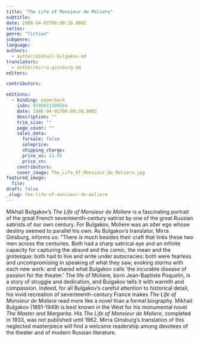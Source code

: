 ```yaml
---
title: "The Life of Monsieur de Moliere"
subtitle:
date: 1986-04-01T06:00:38.000Z
series:
genre: "fiction"
subgenre:
language:
authors:
  - author/mikhail-bulgakov.md
translators:
  - author/mirra-ginsburg.md
editors:

contributors:

editions:
  - binding: paperback
    isbn: 9780811209564
    date: 1986-04-01T06:00:38.000Z
    description: ""
    trim_size: ""
    page_count: ""
    sales_data:
      forsale: false
      saleprice:
      shipping_charge:
      price_us: 12.95
      price_cn:
    contributors:
    cover_image: The_Life_Of_Monsieur_De_Moliere.jpg
featured_image:
  file:
draft: false
_slug: the-life-of-monsieur-de-moliere
---
```


Mikhail Bulgakov’s _The Life of Monsieur de Moliere_ is a fascinating portrait of the great French seventeenth-century satirist by one of the great Russian satirists of our own century. For Bulgakov, Moliere was an alter ego whose destiny seemed to parallel his own. As Bulgakov’s translator, Mirra Ginsburg, informs us: "There is much besides their craft that links these two men across the centuries. Both had a sharp satirical eye and an infinite capacity for capturing the absurd and the comic, the mean and the grotesque: both had to live and write under autocracies: both were fearless and uncompromising in speaking of what they saw, evoking storms with each new work: and shared what Bulgakov calls ’the incurable disease of passion for the theater.’ The life of Moliere, born Jean-Baptiste Poquelin, is a story of struggle and dedication, and Bulgakov tells it with warmth and compassion. Indeed, for all Bulgakov’s careful attention to historical detail, his vivid recreation of seventeenth-century France makes _The Life of Monsieur de Moliere_ read more like a novel than a formal biography. Mikhail Bulgakov (1891-1949) is best known in the West for his monumental novel _The Master and Margarita_. His _The Life of Monsieur de Moliere_, completed in 1933, was not published until 1962. Mirra Ginsburg’s translation of this neglected masterpiece will find a welcome readership among devotees of the theater and of modern Russian literature.

